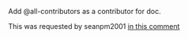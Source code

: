 Add @all-contributors as a contributor for doc.

This was requested by seanpm2001 [in this comment](https://github.com/seanpm2001/BlazeOS/issues/2#issuecomment-1006236418)
